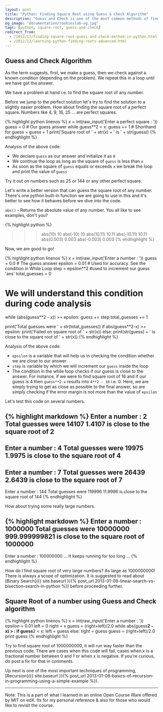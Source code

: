 ```yaml
---
layout: post
title: "Python: Finding Square Root using Guess & Check Algorithm"
description: "Guess and Check is one of the most common methods of finding solution to any problem. We will see how it can be used to find a close approximation of square root of any number"
og_image: "documentation/rookieslab-og.jpg"
tags: [python, square-root, guess-and-check]
redirect_from:
  - /2012/12/finding-square-root-guess-and-check-method-in-python.html
  - /2012/12/learning-python-finding-roots-advanced.html
---
```


## Guess and Check Algorithm

As the term suggests, first, we make a guess, then we check against a known condition (depending on the problem). We repeat this in a loop until we have got the answer.

We have a problem at hand i.e. to find the square root of any number.

Before we jump to the perfect solution let's try to find the solution to a slightly easier problem. How about finding the square root of a perfect square. Numbers like 4, 9, 16, 25 ... are perfect squares.

{% highlight python linenos %}
x = int(raw_input('Enter a perfect square : '))
guess = 0 # Our guess answer
while guess**2 < x:
    guess += 1 # Shorthand for guess = guess + 1
print('Square root of ' + str(x) + ' is ' + str(guess))
{% endhighlight %}

Analysis of the above code:

 - We declare `guess` as our answer and initialize it as `0`
 - We continue the loop as long as the square of `guess` is less than `x`
 - As soon as the square of `guess` equals or exceeds `x` we break the loop and print the value of `guess`

Try it out on numbers such as 25 or 144 or any other perfect square.

Let's write a better version that can guess the square root of any number.
There's one python built-in function we are going to use in this and it's better to see how it behaves before we dive into the code.

`abs()` - Returns the absolute value of any number. You all like to see examples, don't you?

{% highlight python %}
>>> abs(10)
10
>>> abs(-10)
10
>>> abs(10.11)
10.11
>>> abs(-10.11)
10.11
>>> abs(0.003)
0.003
>>> abs(-0.003)
0.003
{% endhighlight %}

Now, we are good to go!

{% highlight python linenos %}
x = int(raw_input('Enter a number : '))
guess = 0.0 # The guess answer
epsilon = 0.01 # Used for accuracy. See the condition in While Loop
step = epsilon**2 #used to increment our guess 'ans'
total_guesses = 0
# We will understand this condition during code analysis
while (abs(guess**2 - x)) >= epsilon:
    guess += step
    total_guesses += 1

print('Total guesses were ' + str(total_guesses))
if abs(guess**2-x) >= epsilon:
    print('Failed on square root of ' + str(x))
else:
    print(str(guess) + ' is close to the square root of ' + str(x))
{% endhighlight %}

Analysis of the above code:

 - `epsilon` is a variable that will help us in checking the condition whether we are close to our answer
 - `step` is variable by which we will increment our `guess` inside the loop
 - The condition in the while loop checks if our guess is close to the answer. For instance, if we were to find square root of 16 and if our guess is 4 then `guess**2-x` results into `4**2 - 16` i.e. 0. Here, we are simply trying to get as close as possible to the final answer, so are simply checking if the error margin is not more than the value of `epsilon`


Let's test this code on several numbers.

{% highlight markdown %}
Enter a number : 2
Total guesses were 14107
1.4107 is close to the square root of 2
---------------------------------------
Enter a number : 4
Total guesses were 19975
1.9975 is close to the square root of 4
---------------------------------------
Enter a number : 7
Total guesses were 26439
2.6439 is close to the square root of 7
---------------------------------------
Enter a number : 144
Total guesses were 119996
11.9996 is close to the square root of 144
{% endhighlight %}

How about trying some really large numbers.

{% highlight markdown %}
Enter a number : 1000000
Total guesses were 10000000
999.999999821 is close to the square root of 1000000
----------------------------------------------------
Enter a number : 100000000
... It keeps running for too long ...
{% endhighlight %}

How do I find square root of very large numbers? As large as 1000000000!
There is always a scope of optimization. It is suggested to read about [Binary Search]({{ site.baseurl }}{% post_url 2013-01-08-linear-search-vs-bisection-search-in-python %}) before proceeding further.

## Square Root of a number using Guess and Check algorithm

{% highlight python linenos %}
x = int(raw_input('Enter a number : '))
epsilon = 0.01
left = 0
right = x
guess = (right+left)/2.0
while abs(guess**2 - x) > :
    if guess**2 < x:
        left = guess
    else:
        right = guess
    guess = (right+left)/2.0
print guess
{% endhighlight %}

Try to find square root of 1000000000, it will run way faster than the previous code.
There are cases when this code will fail, cases when x is a fractional number between 0 and 1 or when x is negative.
If you're curious, do post a fix for that in comments.

Up next is one of the most important techniques of programming, [Recursion]({{ site.baseurl }}{% post_url 2013-01-08-basics-of-recursion-in-programming-using-a-simple-example %}).

---

Note:
This is a part of what I learned in an online Open Course Ware offered by MIT on edX.
Its for my personal reference & also for those who would like to revisit the course.
